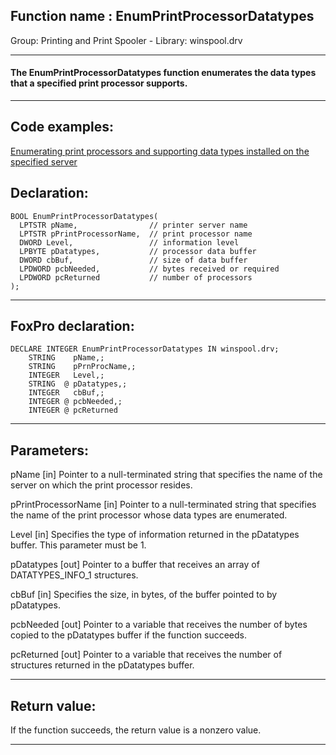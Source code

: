 
## Function name : EnumPrintProcessorDatatypes
Group: Printing and Print Spooler - Library: winspool.drv    
***  


#### The EnumPrintProcessorDatatypes function enumerates the data types that a specified print processor supports.
***  


## Code examples:
[Enumerating print processors and supporting data types installed on the specified server](../../samples/sample_333.md)  

## Declaration:
```foxpro  
BOOL EnumPrintProcessorDatatypes(
  LPTSTR pName,                // printer server name
  LPTSTR pPrintProcessorName,  // print processor name
  DWORD Level,                 // information level
  LPBYTE pDatatypes,           // processor data buffer
  DWORD cbBuf,                 // size of data buffer
  LPDWORD pcbNeeded,           // bytes received or required
  LPDWORD pcReturned           // number of processors
);  
```  
***  


## FoxPro declaration:
```foxpro  
DECLARE INTEGER EnumPrintProcessorDatatypes IN winspool.drv;
	STRING    pName,;
	STRING    pPrnProcName,;
	INTEGER   Level,;
	STRING  @ pDatatypes,;
	INTEGER   cbBuf,;
	INTEGER @ pcbNeeded,;
	INTEGER @ pcReturned  
```  
***  


## Parameters:
pName 
[in] Pointer to a null-terminated string that specifies the name of the server on which the print processor resides.

pPrintProcessorName 
[in] Pointer to a null-terminated string that specifies the name of the print processor whose data types are enumerated. 

Level 
[in] Specifies the type of information returned in the pDatatypes buffer. This parameter must be 1. 

pDatatypes 
[out] Pointer to a buffer that receives an array of DATATYPES_INFO_1 structures. 

cbBuf 
[in] Specifies the size, in bytes, of the buffer pointed to by pDatatypes. 

pcbNeeded 
[out] Pointer to a variable that receives the number of bytes copied to the pDatatypes buffer if the function succeeds. 

pcReturned 
[out] Pointer to a variable that receives the number of structures returned in the pDatatypes buffer.  
***  


## Return value:
If the function succeeds, the return value is a nonzero value.  
***  

